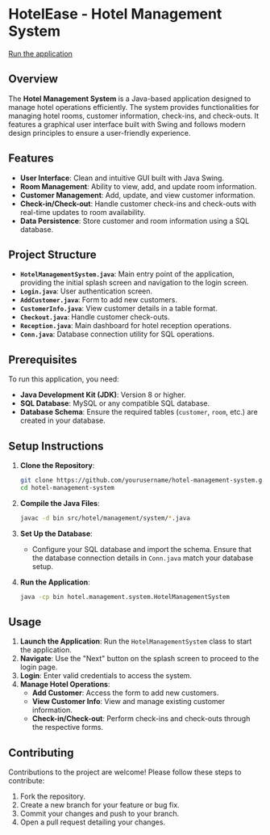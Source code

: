 # HotelEase - Hotel Management System

[Run the application](https://github.com/azizbelkhouja/HotelEase/hotel-management-system.jar)

## Overview

The **Hotel Management System** is a Java-based application designed to manage hotel operations efficiently. The system provides functionalities for managing hotel rooms, customer information, check-ins, and check-outs. It features a graphical user interface built with Swing and follows modern design principles to ensure a user-friendly experience.

## Features

- **User Interface**: Clean and intuitive GUI built with Java Swing.
- **Room Management**: Ability to view, add, and update room information.
- **Customer Management**: Add, update, and view customer information.
- **Check-in/Check-out**: Handle customer check-ins and check-outs with real-time updates to room availability.
- **Data Persistence**: Store customer and room information using a SQL database.

## Project Structure

- **`HotelManagementSystem.java`**: Main entry point of the application, providing the initial splash screen and navigation to the login screen.
- **`Login.java`**: User authentication screen.
- **`AddCustomer.java`**: Form to add new customers.
- **`CustomerInfo.java`**: View customer details in a table format.
- **`Checkout.java`**: Handle customer check-outs.
- **`Reception.java`**: Main dashboard for hotel reception operations.
- **`Conn.java`**: Database connection utility for SQL operations.

## Prerequisites

To run this application, you need:

- **Java Development Kit (JDK)**: Version 8 or higher.
- **SQL Database**: MySQL or any compatible SQL database.
- **Database Schema**: Ensure the required tables (`customer`, `room`, etc.) are created in your database.

## Setup Instructions

1. **Clone the Repository**:
   ```bash
   git clone https://github.com/yourusername/hotel-management-system.git
   cd hotel-management-system
   ```

2. **Compile the Java Files**:
   ```bash
   javac -d bin src/hotel/management/system/*.java
   ```

3. **Set Up the Database**:
   - Configure your SQL database and import the schema. Ensure that the database connection details in `Conn.java` match your database setup.

4. **Run the Application**:
   ```bash
   java -cp bin hotel.management.system.HotelManagementSystem
   ```

## Usage

1. **Launch the Application**: Run the `HotelManagementSystem` class to start the application.
2. **Navigate**: Use the "Next" button on the splash screen to proceed to the login page.
3. **Login**: Enter valid credentials to access the system.
4. **Manage Hotel Operations**:
   - **Add Customer**: Access the form to add new customers.
   - **View Customer Info**: View and manage existing customer information.
   - **Check-in/Check-out**: Perform check-ins and check-outs through the respective forms.

## Contributing

Contributions to the project are welcome! Please follow these steps to contribute:

1. Fork the repository.
2. Create a new branch for your feature or bug fix.
3. Commit your changes and push to your branch.
4. Open a pull request detailing your changes.
